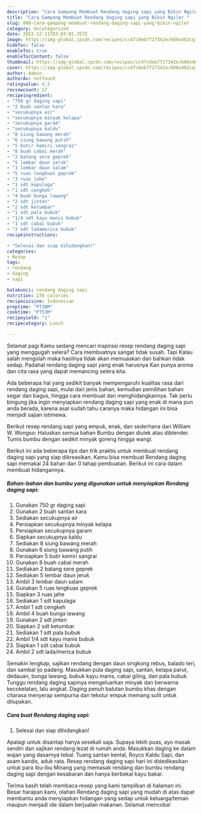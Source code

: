 ```yaml
---
description: "Cara Gampang Membuat Rendang daging sapi yang Bikin Ngiler "
title: "Cara Gampang Membuat Rendang daging sapi yang Bikin Ngiler "
slug: 808-cara-gampang-membuat-rendang-daging-sapi-yang-bikin-ngiler
category: Uncategorized
date: 2022-12-11T03:03:01.357Z
image: https://img-global.cpcdn.com/recipes/cc47c8eb7f27342e/680x482cq70/rendang-daging-sapi-foto-resep-utama.jpg
hideToc: false
enableToc: true
enableTocContent: false
thumbnail: https://img-global.cpcdn.com/recipes/cc47c8eb7f27342e/680x482cq70/rendang-daging-sapi-foto-resep-utama.jpg
cover: https://img-global.cpcdn.com/recipes/cc47c8eb7f27342e/680x482cq70/rendang-daging-sapi-foto-resep-utama.jpg
author: Admin
authorAv: notfound
ratingvalue: 4.3
reviewcount: 17
recipeingredient:
- "750 gr daging sapi"
- "2 buah santan kara"
- "secukupnya air"
- "secukupnya minyak kelapa"
- "secukupnya garam"
- "secukupnya kaldu"
- "8 siung bawang merah"
- "6 siung bawang putih"
- "5 butir kemiri sangrai"
- "8 buah cabai merah"
- "2 batang sere geprek"
- "5 lembar daun jeruk"
- "3 lembar daun salam"
- "5 ruas lengkuas geprek"
- "3 ruas jahe"
- "1 sdt kapulaga"
- "1 sdt cengkeh"
- "4 buah bunga lawang"
- "2 sdt jinten"
- "2 sdt ketumbar"
- "1 sdt pala bubuk"
- "1/4 sdt kayu manis bubuk"
- "1 sdt cabai bubuk"
- "2 sdt ladamerica bubuk"
recipeinstructions:

- "Selesai dan siap dihidangkan!"
categories:
- Resep
tags:
- rendang
- daging
- sapi

katakunci: rendang daging sapi 
nutrition: 270 calories
recipecuisine: Indonesian
preptime: "PT30M"
cooktime: "PT53M"
recipeyield: "1"
recipecategory: Lunch

---
```



Selamat pagi Kamu sedang mencari inspirasi resep rendang daging sapi yang menggugah selera? Cara membuatnya sangat tidak susah. Tapi Kalau salah mengolah maka hasilnya tidak akan memuaskan dan bahkan tidak sedap. Padahal rendang daging sapi yang enak harusnya Kan punya aroma dan cita rasa yang dapat memancing selera kita.


Ada beberapa hal yang sedikit banyak mempengaruhi kualitas rasa dari rendang daging sapi, mulai dari jenis bahan, kemudian pemilihan bahan segar dan bagus, hingga cara membuat dan menghidangkannya. Tak perlu bingung jika ingin menyiapkan rendang daging sapi yang enak di mana pun anda berada, karena asal sudah tahu caranya maka hidangan ini bisa menjadi sajian istimewa.

Berikut resep rendang sapi yang empuk, enak, dan sederhana dari William W. Wongso: Haluskan semua bahan Bumbu dengan diulek atau diblender. Tumis bumbu dengan sedikit minyak goreng hingga wangi.


Berikut ini ada beberapa tips dan trik praktis untuk membuat rendang daging sapi yang siap dikreasikan. Kamu bisa membuat Rendang daging sapi memakai 24 bahan dan 0 tahap pembuatan. Berikut ini cara dalam membuat hidangannya.

<!--inarticleads1-->

##### Bahan-bahan dan bumbu yang digunakan untuk menyiapkan Rendang daging sapi:

1. Gunakan 750 gr daging sapi
1. Gunakan 2 buah santan kara
1. Sediakan secukupnya air
1. Persiapkan secukupnya minyak kelapa
1. Persiapkan secukupnya garam
1. Siapkan secukupnya kaldu
1. Sediakan 8 siung bawang merah
1. Gunakan 6 siung bawang putih
1. Persiapkan 5 butir kemiri sangrai
1. Gunakan 8 buah cabai merah
1. Sediakan 2 batang sere geprek
1. Sediakan 5 lembar daun jeruk
1. Ambil 3 lembar daun salam
1. Gunakan 5 ruas lengkuas geprek
1. Siapkan 3 ruas jahe
1. Sediakan 1 sdt kapulaga
1. Ambil 1 sdt cengkeh
1. Ambil 4 buah bunga lawang
1. Gunakan 2 sdt jinten
1. Siapkan 2 sdt ketumbar
1. Sediakan 1 sdt pala bubuk
1. Ambil 1/4 sdt kayu manis bubuk
1. Siapkan 1 sdt cabai bubuk
1. Ambil 2 sdt lada/merica bubuk


Semakin lengkap, sajikan rendang dengan daun singkong rebus, balado teri, dan sambal ijo padang. Masukkan pula daging sapi, santan, kelapa parut, dedauan, bunga lawang, bubuk kayu manis, cabai giling, dan pala bubuk. Tunggu rendang daging sapinya mengeluarkan minyak dan berwarna kecokelatan, lalu angkat. Daging penuh balutan bumbu khas dengan citarasa menyerap sempurna dan tekstur empuk memang sulit untuk dilupakan. 

<!--inarticleads2-->

##### Cara buat Rendang daging sapi:


1. Selesai dan siap dihidangkan!

Apalagi untuk disantap hanya sesekali saja. Supaya lebih puas, ayo masak sendiri dan sajikan rendang lezat di rumah anda. Masukkan daging ke dalam wajan yang dasarnya tebal. Tuang santan kental, Royco Kaldu Sapi, dan asam kandis, aduk rata. Resep rendang daging sapi hari ini didedikasikan untuk para ibu-ibu Minang yang memasak rendang dan bumbu rendang daging sapi dengan kesabaran dan hanya berbekal kayu bakar. 

Terima kasih telah membaca resep yang kami tampilkan di halaman ini. Besar harapan kami, olahan Rendang daging sapi yang mudah di atas dapat membantu anda menyiapkan hidangan yang sedap untuk keluarga/teman maupun menjadi ide dalam berjualan makanan. Selamat mencoba!
